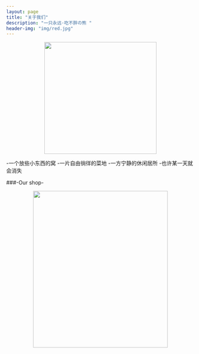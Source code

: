 ```yaml
---
layout: page
title: "关于我们"
description: "一只永远·吃不胖の熊 "
header-img: "img/red.jpg"
---
```



<center>
    <p><img src="http://7xq750.com1.z0.glb.clouddn.com/IMG_5076.JPG" height="300" width="300" align="center"></p>
</center>




-一个放些小东西的窝
-一片自由徜徉的菜地 
-一方宁静的休闲居所
-也许某一天就会消失






###-Our shop-


<center>
    <p><img src="http://7xq750.com1.z0.glb.clouddn.com/FullSizeRender(3).jpg" height="420" width="360" align="center"></p>
</center>






